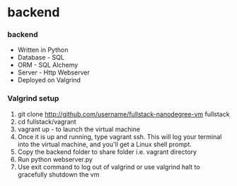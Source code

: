 # backend

### backend
- Written in Python
- Database - SQL
- ORM - SQL Alchemy
- Server - Http Webserver
- Deployed on Valgrind 

### Valgrind setup
1. git clone http://github.com/username/fullstack-nanodegree-vm fullstack
2. cd fullstack/vagrant
3. vagrant up - to launch the virtual machine
4. Once it is up and running, type vagrant ssh. This will log your terminal into the virtual machine, and you'll get a Linux shell prompt.
5. Copy the backend folder to share folder i.e. vagrant directory
6. Run python webserver.py
7. Use exit command to log out of valgrind or use valgrind halt to gracefully shutdown the vm
